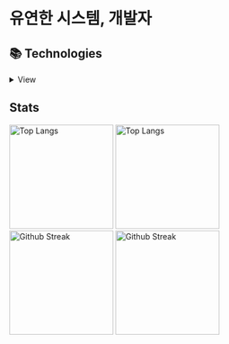 # 유연한 시스템, 개발자

## 📚 Technologies
<details>
<summary>View</summary>
 
### Languages
![TypeScript](https://img.shields.io/badge/typescript-%23007ACC.svg?style=for-the-badge&logo=typescript&logoColor=white)
![Java](https://img.shields.io/badge/java-%23ED8B00.svg?style=for-the-badge&logo=java&logoColor=white)
![Python](https://img.shields.io/badge/python-3670A0?style=for-the-badge&logo=python&logoColor=ffdd54)

### Frameworks, Platforms and Libraries 
![Webpack](https://img.shields.io/badge/webpack-%238DD6F9.svg?style=for-the-badge&logo=webpack&logoColor=black)
 
![Express.js](https://img.shields.io/badge/express.js-%23404d59.svg?style=for-the-badge&logo=express&logoColor=%2361DAFB)
![NestJS](https://img.shields.io/badge/nestjs-%23E0234E.svg?style=for-the-badge&logo=nestjs&logoColor=white)
![TypeORM](https://img.shields.io/badge/TypeORM-181717?style=for-the-badge&logo=Read%20the%20Docs&logoColor=#007808)
 
![React](https://img.shields.io/badge/react-%2320232a.svg?style=for-the-badge&logo=react&logoColor=%2361DAFB)
![Redux](https://img.shields.io/badge/redux-%23593d88.svg?style=for-the-badge&logo=redux&logoColor=white)
![React Native](https://img.shields.io/badge/react_native-%2320232a.svg?style=for-the-badge&logo=react&logoColor=%2361DAFB)

### Databases
![MicrosoftSQLServer](https://img.shields.io/badge/Microsoft%20SQL%20Sever-CC2927?style=for-the-badge&logo=microsoft-sql-server&logoColor=white)
![SQLite](https://img.shields.io/badge/sqlite-%2307405e.svg?style=for-the-badge&logo=sqlite&logoColor=white)

### Servers
![Linux](https://img.shields.io/badge/Linux-FCC624?style=for-the-badge&logo=linux&logoColor=black)
![Docker](https://img.shields.io/badge/docker-%230db7ed.svg?style=for-the-badge&logo=docker&logoColor=white)
![Jenkins](https://img.shields.io/badge/jenkins-%232C5263.svg?style=for-the-badge&logo=jenkins&logoColor=white)
![Argo](https://img.shields.io/badge/Argo-F3F1EA?style=for-the-badge&logo=Argo)
![Nginx](https://img.shields.io/badge/nginx-%23009639.svg?style=for-the-badge&logo=nginx&logoColor=white)

### Hosting/SaaS
![Azure](https://img.shields.io/badge/azure-%230072C6.svg?style=for-the-badge&logo=microsoftazure&logoColor=white)
![AWS](https://img.shields.io/badge/AWS-%23FF9900.svg?style=for-the-badge&logo=amazon-aws&logoColor=white)

### Other
![FFmpeg](https://img.shields.io/badge/FFmpeg-181717?style=for-the-badge&logo=FFmpeg&logoColor=#007808)

### Learning
![Architecture](https://img.shields.io/badge/Architecture-181717?style=for-the-badge&logo=Internet-Archive&logoColor=#007808)
![Design Pattern](https://img.shields.io/badge/Design_Pattern-181717?style=for-the-badge&logo=Textpattern&logoColor=#007808)'
 
![React Query](https://img.shields.io/badge/-React%20Query-FF4154?style=for-the-badge&logo=react%20query&logoColor=white)
![Remix](https://img.shields.io/badge/remix-%23000.svg?style=for-the-badge&logo=remix&logoColor=white)

[![Glasses](https://hits.seeyoufarm.com/api/count/incr/badge.svg?url=https%3A%2F%2Fgithub.com%2Forchsik&count_bg=%23070906&title_bg=%23010101&icon=homebrew.svg&icon_color=%23FFFFFF&title=glasses&edge_flat=false)](https://hits.seeyoufarm.com)
 
 <br />
 
</details>
 


 ## Stats
[<img src="https://github-readme-stats.vercel.app/api/top-langs/?username=orchsik&langs_count=8&layout=compact&theme=onedark&hide_border=true" alt="Top Langs" height="185" />](https://github.com/anuraghazra/github-readme-stats#gh-dark-mode-only)
[<img src="https://github-readme-stats.vercel.app/api/top-langs/?username=orchsik&langs_count=8&layout=compact&theme=solarized-light&hide_border=true" alt="Top Langs" height="185" />](https://github.com/anuraghazra/github-readme-stats#gh-light-mode-only)
[<img src="https://github-readme-streak-stats.herokuapp.com/?user=orchsik&theme=onedark&border=00000000" alt="Github Streak" height="185" />](https://git.io/streak-stats#gh-dark-mode-only)
[<img src="https://github-readme-streak-stats.herokuapp.com/?user=orchsik&theme=solarized-light&border=00000000" alt="Github Streak" height="185" />](https://git.io/streak-stats#gh-light-mode-only)
